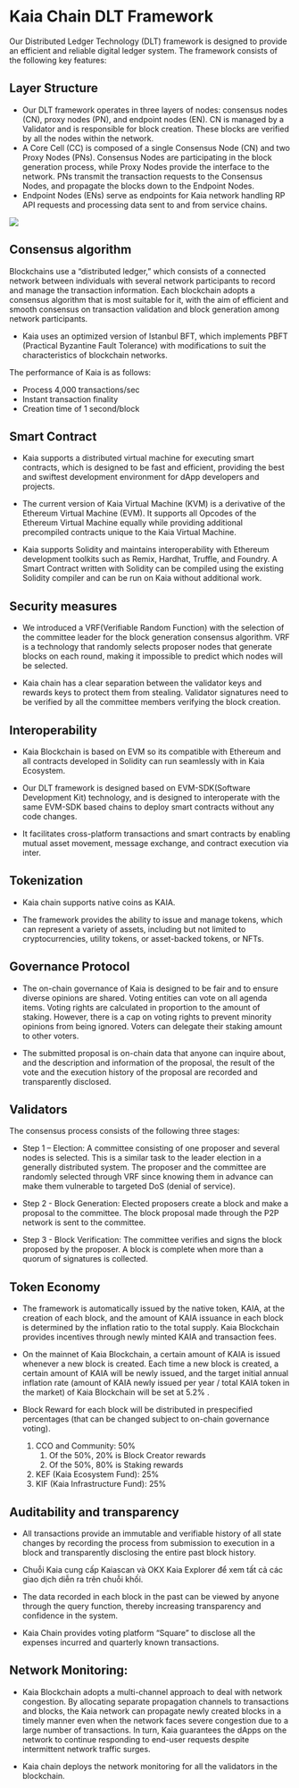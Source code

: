 # Kaia Chain DLT Framework

Our Distributed Ledger Technology (DLT) framework is designed to provide an efficient and reliable digital ledger system. The framework consists of the following key features:

## Layer Structure

- Our DLT framework operates in three layers of nodes: consensus nodes (CN), proxy nodes (PN), and endpoint nodes (EN). CN is managed by a Validator and is responsible for block creation. These blocks are verified by all the nodes within the network.
- A Core Cell (CC) is composed of a single Consensus Node (CN) and two Proxy Nodes (PNs). Consensus Nodes are participating in the block generation process, while Proxy Nodes provide the interface to the network. PNs transmit the transaction requests to the Consensus Nodes, and propagate the blocks down to the Endpoint Nodes.
- Endpoint Nodes (ENs) serve as endpoints for Kaia network handling RP API requests and processing data sent to and from service chains.

![](/img/misc/kaia-nodes.jpg)

## Consensus algorithm

Blockchains use a “distributed ledger,” which consists of a connected network between individuals with several network participants to record and manage the transaction information. Each blockchain adopts a consensus algorithm that is most suitable for it, with the aim of efficient and smooth consensus on transaction validation and block generation among network participants.

- Kaia uses an optimized version of Istanbul BFT, which implements PBFT (Practical Byzantine Fault Tolerance) with modifications to suit the characteristics of blockchain networks.

The performance of Kaia is as follows:

- Process 4,000 transactions/sec
- Instant transaction finality
- Creation time of 1 second/block

## Smart Contract

- Kaia supports a distributed virtual machine for executing smart contracts, which is designed to be fast and efficient, providing the best and swiftest development environment for dApp developers and projects.

- The current version of Kaia Virtual Machine (KVM) is a derivative of the Ethereum Virtual Machine (EVM). It supports all Opcodes of the Ethereum Virtual Machine equally while providing additional precompiled contracts unique to the Kaia Virtual Machine.

- Kaia supports Solidity and maintains interoperability with Ethereum development toolkits such as Remix, Hardhat, Truffle, and Foundry. A Smart Contract written with Solidity can be compiled using the existing Solidity compiler and can be run on Kaia without additional work.

## Security measures

- We introduced a VRF(Verifiable Random Function) with the selection of the committee leader for the block generation consensus algorithm. VRF is a technology that randomly selects proposer nodes that generate blocks on each round, making it impossible to predict which nodes will be selected.

- Kaia chain has a clear separation between the validator keys and rewards keys to protect them from stealing. Validator signatures need to be verified by all the committee members verifying the block creation.

## Interoperability

- Kaia Blockchain is based on EVM so its compatible with Ethereum and all contracts developed in Solidity can run seamlessly with in Kaia Ecosystem.

- Our DLT framework is designed based on EVM-SDK(Software Development Kit) technology, and is designed to interoperate with the same EVM-SDK based chains to deploy smart contracts without any code changes.

- It facilitates cross-platform transactions and smart contracts by enabling mutual asset movement, message exchange, and contract execution via inter.

## Tokenization

- Kaia chain supports native coins as KAIA.

- The framework provides the ability to issue and manage tokens, which can represent a variety of assets, including but not limited to cryptocurrencies, utility tokens, or asset-backed tokens, or NFTs.

## Governance Protocol

- The on-chain governance of Kaia is designed to be fair and to ensure diverse opinions are shared. Voting entities can vote on all agenda items. Voting rights are calculated in proportion to the amount of staking. However, there is a cap on voting rights to prevent minority opinions from being ignored. Voters can delegate their staking amount to other voters.

- The submitted proposal is on-chain data that anyone can inquire about, and the description and information of the proposal, the result of the vote and the execution history of the proposal are recorded and transparently disclosed.

## Validators

The consensus process consists of the following three stages:

- Step 1 – Election: A committee consisting of one proposer and several nodes is selected. This is a similar task to the leader election in a generally distributed system. The proposer and the committee are randomly selected through VRF since knowing them in advance can make them vulnerable to targeted DoS (denial of service).

- Step 2 - Block Generation: Elected proposers create a block and make a proposal to the committee. The block proposal made through the P2P network is sent to the committee.

- Step 3 - Block Verification: The committee verifies and signs the block proposed by the proposer. A block is complete when more than a quorum of signatures is collected.

## Token Economy

- The framework is automatically issued by the native token, KAIA, at the creation of each block, and the amount of KAIA issuance in each block is determined by the inflation ratio to the total supply. Kaia Blockchain provides incentives through newly minted KAIA and transaction fees.

- On the mainnet of Kaia Blockchain, a certain amount of KAIA is issued whenever a new block is created. Each time a new block is created, a certain amount of KAIA will be newly issued, and the target initial annual inflation rate (amount of KAIA newly issued per year / total KAIA token in the market) of Kaia Blockchain will be set at 5.2% .

- Block Reward for each block will be distributed in prespecified percentages (that can be changed subject to on-chain governance voting).

  1. CCO and Community: 50%
     1. Of the 50%, 20% is Block Creator rewards
     2. Of the 50%, 80% is Staking rewards
  2. KEF (Kaia Ecosystem Fund): 25%
  3. KIF (Kaia Infrastructure Fund): 25%

## Auditability and transparency

- All transactions provide an immutable and verifiable history of all state changes by recording the process from submission to execution in a block and transparently disclosing the entire past block history.

- Chuỗi Kaia cung cấp Kaiascan và OKX Kaia Explorer để xem tất cả các giao dịch diễn ra trên chuỗi khối.

- The data recorded in each block in the past can be viewed by anyone through the query function, thereby increasing transparency and confidence in the system.

- Kaia Chain provides voting platform “Square” to disclose all the expenses incurred and quarterly known transactions.

## Network Monitoring:

- Kaia Blockchain adopts a multi-channel approach to deal with network congestion. By allocating separate propagation channels to transactions and blocks, the Kaia network can propagate newly created blocks in a timely manner even when the network faces severe congestion due to a large number of transactions. In turn, Kaia guarantees the dApps on the network to continue responding to end-user requests despite intermittent network traffic surges.

- Kaia chain deploys the network monitoring for all the validators in the blockchain.
